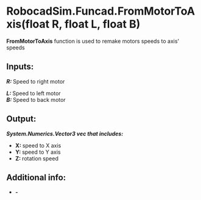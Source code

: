 <h1> RobocadSim.Funcad.FromMotorToAxis(float R, float L, float B)  </h1>
  
<strong>FromMotorToAxis</strong> function is used to remake motors speeds to axis' speeds  
  
<h2><strong> Inputs: </strong></h2>  
<strong><em>R: </em></strong>Speed to right motor  

<strong><em>L: </em></strong>Speed to left motor  
<strong><em>B: </em></strong>Speed to back motor 
  
<h2><strong> Output: </strong></h2>
<strong><em>System.Numerics.Vector3 vec that includes:</em></strong> 
<ul>
  <li><strong>X: </strong>speed to X axis</li> 
  <li><strong>Y: </strong>speed to Y axis</li>
  <li><strong>Z: </strong>rotation speed</li>
</ul>

<h2><strong> Additional info: </strong></h2>
<ul>
<li><strong>-</strong></li>
</ul>
